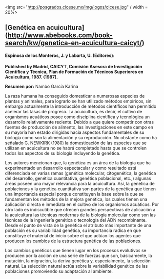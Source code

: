 <img src="http://posgrados.cicese.mx/img/logos/cicese.jpg" / width = 20%>

## [Genética en acuicultura] (http://www.abebooks.com/book-search/kw/genetica-en-acuicultura-caicyt/)
#### Espinosa de los Monteros, J. y Labarta, U. (Editores):

**Published by Madrid, CAICYT, Comisión Asesora de Investigación Científica y Técnica, Plan de Formación de Técnicos Superiores en Acuicultura, 1987. (1987).**


**Resumen por:** Nambo García Karina

La raza humana ha conseguido domesticar a numerosas especies de plantas y animales, para lograrlo se han utilizado métodos empíricos, sin embargo actualmente la introducción de métodos científicos han permitido acelerar las tasas de progreso. La acuicultura, es decir, el cultivo de organismos acuáticos posee como disciplina científica y tecnológica un desarrollo relativamente reciente. Debido a que quiere competir con otras fuentes de producción de alimento, las investigaciones en este campo en su mayoría han estado dirigidas hacia aspectos fundamentales de su biología como son la alimentación y su reproducción. No obstante como ha señalado G. NEWKIRK (1980) la domesticación de las especies que se utilizan en acuicultura no se habrá completado hasta que se controlen todos los aspectos de su biología incluyendo la genética.


Los autores mencionan que, la genética es un área de la biología que ha experimentado un desarrollo espectacular y como resultado está diferenciada en varias ramas (genética molecular, citogenética, la genética del desarrollo, genética cuantitativa, genética poblacional, etc.,) algunas áreas  poseen  una  mayor  relevancia para  la acuicultura. Así, la genética de poblaciones y la genética cuantitativa son partes de la genética que tienen una importancia  especial porque constituyen  la base  sobre  la que se fundamentan  los métodos de la mejora  genética, los cuales  tienen  una  aplicación directa  e inmediata en el cultivo de los organismos  acuáticos. Por otro lado es indiscutible que ofrecen grandes perspectivas  de aplicación a la acuicultura  las técnicas modernas de la biología molecular como son las técnicas de la ingeniería  genética o tecnología del ADN recombinante.
Desde el punto  de vista  de la genética el atributo más importante  de una  población es su variabilidad genética, su importancia radica  en que constituye el material de inicio sobre  el que actúan los agentes que producen los cambios de la estructura  genética de las poblaciones.

Los cambios genéticos que tienen  lugar en los procesos evolutivos se producen por  la acción  de una serie  de fuerzas  que son, básicamente, la mutación, la migración, la deriva  genética y,  especialmente, la selección natural.  La selección natural   actúa  sobre  la variabilidad genética de las poblaciones promoviendo su adaptación al ambiente.

